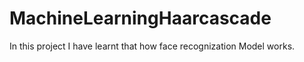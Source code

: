 # MachineLearningHaarcascade
In this project I have learnt that how face recognization Model works. 
